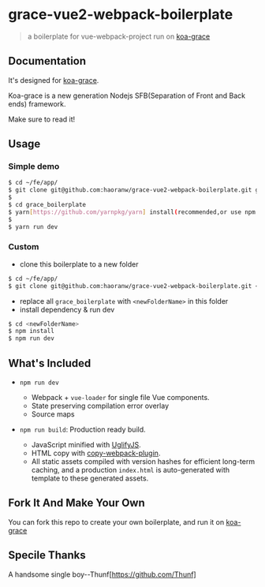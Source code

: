 # grace-vue2-webpack-boilerplate

> a boilerplate for vue-webpack-project run on [koa-grace](https://github.com/xiongwilee/koa-grace)


## Documentation

It's designed for [koa-grace](https://github.com/xiongwilee/koa-grace).

Koa-grace is a new generation Nodejs SFB(Separation of Front and Back ends) framework.

Make sure to read it!


## Usage

### Simple demo

``` bash
$ cd ~/fe/app/
$ git clone git@github.com:haoranw/grace-vue2-webpack-boilerplate.git grace_boilerplate
$
$ cd grace_boilerplate
$ yarn[https://github.com/yarnpkg/yarn] install(recommended,or use npm install)
$
$ yarn run dev
```


### Custom

- clone this boilerplate to a new folder
```bash
$ cd ~/fe/app/
$ git clone git@github.com:haoranw/grace-vue2-webpack-boilerplate.git <newFolderName>
```
- replace all `grace_boilerplate` with `<newFolderName>` in this folder
- install dependency & run dev
```bash
$ cd <newFolderName>
$ npm install
$ npm run dev
```


## What's Included

- `npm run dev`
  - Webpack + `vue-loader` for single file Vue components.
  - State preserving compilation error overlay
  - Source maps

- `npm run build`: Production ready build.
  - JavaScript minified with [UglifyJS](https://github.com/mishoo/UglifyJS2).
  - HTML copy with [copy-webpack-plugin](https://github.com/kevlened/copy-webpack-plugin).
  - All static assets compiled with version hashes for efficient long-term caching, and a production `index.html` is auto-generated with template to these generated assets.


## Fork It And Make Your Own

You can fork this repo to create your own boilerplate, and run it on [koa-grace](https://github.com/xiongwilee/koa-grace)

## Specile Thanks
A handsome single boy--Thunf[https://github.com/Thunf]
